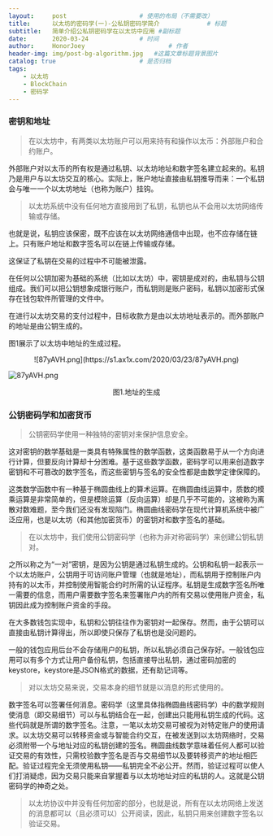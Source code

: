 ```yaml
---
layout:     post   				    # 使用的布局（不需要改）
title:      以太坊的密码学(一)-公私钥密码学简介				# 标题 
subtitle:   简单介绍公私钥密码学在以太坊中应用 #副标题
date:       2020-03-24 				# 时间
author:     HonorJoey 						# 作者
header-img: img/post-bg-algorithm.jpg 	#这篇文章标题背景图片
catalog: true 						# 是否归档
tags:
    - 以太坊
    - BlockChain
    - 密码学
---
```


### 密钥和地址

> 在以太坊中，有两类以太坊账户可以用来持有和操作以太币：外部账户和合约账户。

外部账户对以太币的所有权是通过私钥、以太坊地址和数字签名建立起来的。私钥乃是用户与以太坊交互的核心。实际上，账户地址直接由私钥推导而来：一个私钥会与唯一一个以太坊地址（也称为账户）挂钩。

> 以太坊系统中没有任何地方直接用到了私钥，私钥也从不会用以太坊网络传输或存储。

也就是说，私钥应该保密，既不应该在以太坊网络通信中出现，也不应存储在链上。只有账户地址和数字签名可以在链上传输或存储。

这保证了私钥在交易的过程中不可能被泄露。

在任何以公钥加密为基础的系统（比如以太坊）中，密钥是成对的，由私钥与公钥组成。我们可以把公钥想象成银行账户，而私钥则是账户密码，私钥以加密形式保存在钱包软件所管理的文件中。

在进行以太坊交易的支付过程中，目标收款方是由以太坊地址表示的。而外部账户的地址是由公钥生成的。

图1展示了以太坊中地址的生成过程。

<div align=center>
![87yAVH.png](https://s1.ax1x.com/2020/03/23/87yAVH.png)
</div>

![87yAVH.png](https://s1.ax1x.com/2020/03/23/87yAVH.png)
<div style="text-align: center;">图1.地址的生成</div>


### 公钥密码学和加密货币

> 公钥密码学使用一种独特的密钥对来保护信息安全。

这对密钥的数学基础是一类具有特殊属性的数学函数，这类函数易于从一个方向进行计算，但要反向计算却十分困难。基于这些数学函数，密码学可以用来创造数字密钥和不可篡改的数字签名，而这些密钥与签名的安全性都是由数学定律保障的。


这类数学函数中有一种基于椭圆曲线上的算术运算。在椭圆曲线运算中，质数的模乘运算是非常简单的，但是模除运算（反向运算）却是几乎不可能的，这被称为离散对数难题，至今我们还没有发现陷门。椭圆曲线密码学在现代计算机系统中被广泛应用，也是以太坊（和其他加密货币）的密钥对和数字签名的基础。

> 在以太坊中，我们使用公钥密码学（也称为非对称密码学）来创建公钥私钥对。

之所以称之为“一对”密钥，是因为公钥是通过私钥生成的。公钥和私钥一起表示一个以太坊账户，公钥用于可访问账户管理（也就是地址），而私钥用于控制账户内持有的以太币，并控制使用智能合约时所需的认证程序。私钥是生成数字签名所唯一需要的信息，而用户需要数字签名来签署账户内的所有交易以使用账户资金，私钥因此成为控制账户资金的手段。

在大多数钱包实现中，私钥和公钥往往作为密钥对一起保存。然而，由于公钥可以直接由私钥计算得出，所以即使只保存了私钥也是没问题的。

一般的钱包应用后台不会存储用户的私钥，所以私钥必须自己保存好。一般钱包应用可以有多个方式让用户备份私钥，包括直接导出私钥，通过密码加密的keystore，keystore是JSON格式的数据，还有助记词等。


> 对以太坊交易来说，交易本身的细节就是以消息的形式使用的。

数字签名可以签署任何消息。密码学（这里具体指椭圆曲线密码学）中的数学规则使消息（即交易细节）可以与私钥结合在一起，创建出只能用私钥生成的代码。这些代码就是所谓的数字签名。注意，一笔以太坊交易可被视为对特定账户的使用请求。以太坊交易可以转移资金或与智能合约交互，在被发送到以太坊网络时，交易必须附带一个与地址对应的私钥创建的签名。椭圆曲线数学意味着任何人都可以验证交易的有效性，只需校验数字签名是否与交易细节以及要转移资产的地址相匹配。验证过程完全无须使用私钥——私钥完全不必公开。然而，验证过程可以使人们打消疑虑，因为交易只能来自掌握着与以太坊地址对应的私钥的人。这就是公钥密码学的神奇之处。

> 以太坊协议中并没有任何加密的部分，也就是说，所有在以太坊网络上发送的消息都可以（且必须可以）公开阅读，因此，私钥只用来创建数字签名以验证交易。